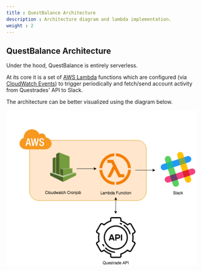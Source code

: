 ```yaml
---
title : QuestBalance Architecture
description : Architecture diagram and lambda implementation.
weight : 2
---
```


## QuestBalance Architecture

Under the hood, QuestBalance is entirely serverless.

At its core it is a set of [AWS Lambda](https://aws.amazon.com/lambda/) functions which are configured (via [CloudWatch Events](https://docs.aws.amazon.com/AmazonCloudWatch/latest/events/WhatIsCloudWatchEvents.html)) to trigger periodically and fetch/send account activity from Questrades' API to Slack. 

The architecture can be better visualized using the diagram below.

![](architecture.png)
